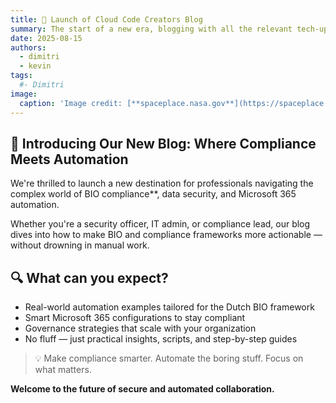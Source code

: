 ```yaml
---
title: 🚀 Launch of Cloud Code Creators Blog
summary: The start of a new era, blogging with all the relevant tech-updates and automation!
date: 2025-08-15
authors:
  - dimitri
  - kevin
tags:
  #- Dimitri
image:
  caption: 'Image credit: [**spaceplace.nasa.gov**](https://spaceplace.nasa.gov/)'
---
```


## 🌱 Introducing Our New Blog: Where Compliance Meets Automation 

We're thrilled to launch a new destination for professionals navigating the complex world of BIO compliance**, data security, and Microsoft 365 automation.

Whether you're a security officer, IT admin, or compliance lead, our blog dives into how to make BIO and compliance frameworks more actionable — without drowning in manual work.

## 🔍 What can you expect?
- Real-world automation examples tailored for the Dutch BIO framework  
- Smart Microsoft 365 configurations to stay compliant  
- Governance strategies that scale with your organization  
- No fluff — just practical insights, scripts, and step-by-step guides

> 💡 Make compliance smarter. Automate the boring stuff. Focus on what matters.


**Welcome to the future of secure and automated collaboration.**
